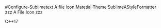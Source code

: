 ﻿#Configure-Sublimetext
A file Icon
Matetial Theme
SublimeAStyleFormatter
zzz A File Icon zzz

C++17
